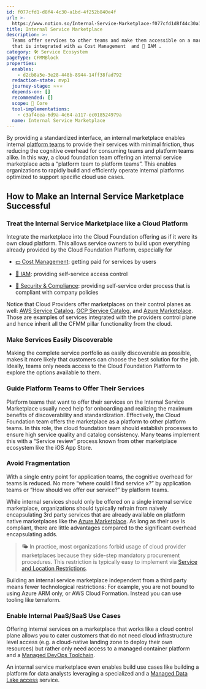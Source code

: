 ```yaml
---
id: f077cfd1-d8f4-4c30-a1bd-4f252b840e4f
url: >-
  https://www.notion.so/Internal-Service-Marketplace-f077cfd1d8f44c30a1bd4f252b840e4f
title: Internal Service Marketplace
description: >-
  Teams offer services to other teams and make them accessible on a marketplace
  that is integrated with 💵 Cost Management  and 🔐 IAM .
category: 🛠 Service Ecosystem
pageType: CFMMBlock
properties:
  enables:
    - d2cb8a5e-3e28-448b-8944-14ff38fad792
  redaction-state: mvp1
  journey-stage: ⭐️⭐️⭐️
  depends-on: []
  recommended: []
  scope: 🏢 Core
  tool-implementations:
    - c3af4eea-6d9a-4c64-a117-ec018524979a
  name: Internal Service Marketplace
---
```


By providing a standardized interface, an internal marketplace enables internal [platform teams](https://teamtopologies.com/key-concepts) to provide their services with minimal friction, thus reducing the cognitive overhead for consuming teams and platform teams alike. In this way, a cloud foundation team offering an internal service marketplace acts a “platform team to platform teams”. This enables organizations to rapidly build and efficiently operate internal platforms optimized to support specific cloud use cases. 

## How to Make an Internal Service Marketplace Successful

### Treat the Internal Service Marketplace like a Cloud Platform

Integrate the marketplace into the Cloud Foundation offering as if it were its own cloud platform. This allows service owners to build upon everything already provided by the Cloud Foundation Platform, especially for

- [💵 Cost Management](../cost-management/readme.md): getting paid for services by users

- [🔐 IAM](../iam/readme.md): providing self-service access control

- [🔖 Security & Compliance](../security-and-compliance/readme.md): providing self-service order process that is compliant with company policies

Notice that Cloud Providers offer marketplaces on their control planes as well: [AWS Service Catalog](https://aws.amazon.com/servicecatalog/), [GCP Service Catalog](https://cloud.google.com/service-catalog), and [Azure Marketplace](https://azuremarketplace.microsoft.com/). Those are examples of services integrated with the providers control plane and hence inherit all the CFMM pillar functionality from the cloud.

### Make Services Easily Discoverable

Making the complete service portfolio as easily discoverable as possible, makes it more likely that customers can choose the best solution for the job. Ideally, teams only needs access to the Cloud Foundation Platform to explore the options available to them.

### Guide Platform Teams to Offer Their Services

Platform teams that want to offer their services on the Internal Service Marketplace usually need help for onboarding and realizing the maximum benefits of discoverability and standardization. Effectively, the Cloud Foundation team offers the marketplace as a platform to other platform teams. In this role, the cloud foundation team should establish processes to ensure high service quality and catalog consistency. Many teams implement this with a “Service review” process known from other marketplace ecosystem like the iOS App Store.

### Avoid Fragmentation

With a single entry point for application teams, the cognitive overhead for teams is reduced. No more “where could I find service x?” by application teams or “How should we offer our service?” by platform teams. 

While internal services should only be offered on a single internal service marketplace, organizations should typically refrain from naively encapsulating 3rd party services that are already available on platform native marketplaces like the [Azure Marketplace](https://azuremarketplace.microsoft.com/). As long as their use  is compliant, there are little advantages compared to the significant overhead encapsulating adds. 

> **🌤️** In practice, most organizations forbid usage of cloud provider marketplaces because they side-step mandatory procurement procedures. This restriction is typically easy to implement via [Service and Location Restrictions](../security-and-compliance/service-and-location-restrictions.md).

Building an internal service marketplace independent from a third party means fewer technological restrictions: For example, you are not bound to using Azure ARM only, or AWS Cloud Formation. Instead you can use tooling like terraform.

### Enable Internal PaaS/SaaS Use Cases

Offering internal services on a marketplace that works like a cloud control plane allows you to cater customers that do not need cloud infrastructure level access (e.g. a cloud-native landing zone to deploy their own resources) but rather only need access to a managed container platform and a [Managed DevOps Toolchain](./managed-devops-toolchain.md). 

An internal service marketplace even enables build use cases like building a platform for data analysts leveraging a specialized and a [Managed Data Lake access](./managed-data-lake-access.md) service.

